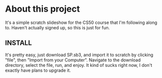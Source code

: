 # About this project
It's a simple scratch slideshow for the CS50 course that I'm following along to. Haven't actually signed up, so this is just for fun.
## INSTALL
It's pretty easy, just download SP.sb3, and import it to scratch by clicking "file", then "Import from your Computer". Navigate to the download directory, select the file, run, and enjoy. It kind of sucks right now, I don't exactly have plans to upgrade it.
